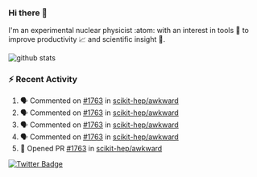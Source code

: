 ### Hi there 👋 

I'm an experimental nuclear physicist :atom: with an interest in tools :wrench: to improve productivity :chart_with_upwards_trend: and scientific insight :telescope:.

![github stats](https://github-readme-stats.vercel.app/api?username=agoose77&show_icons=true&hide_rank=true&hide_title=true&bg_color=30,e76445,904e95&text_color=efe3ec&icon_color=efe3ec)
<!--
**agoose77/agoose77** is a ✨ _special_ ✨ repository because its `README.md` (this file) appears on your GitHub profile.

Here are some ideas to get you started:

- 🔭 I’m currently working on ...
- 🌱 I’m currently learning ...
- 👯 I’m looking to collaborate on ...
- 🤔 I’m looking for help with ...
- 💬 Ask me about ...
- 📫 How to reach me: ...
- 😄 Pronouns: ...
- ⚡ Fun fact: ...
-->

### :zap: Recent Activity
<!--START_SECTION:activity-->
1. 🗣 Commented on [#1763](https://github.com/scikit-hep/awkward/issues/1763) in [scikit-hep/awkward](https://github.com/scikit-hep/awkward)
2. 🗣 Commented on [#1763](https://github.com/scikit-hep/awkward/issues/1763) in [scikit-hep/awkward](https://github.com/scikit-hep/awkward)
3. 🗣 Commented on [#1763](https://github.com/scikit-hep/awkward/issues/1763) in [scikit-hep/awkward](https://github.com/scikit-hep/awkward)
4. 🗣 Commented on [#1763](https://github.com/scikit-hep/awkward/issues/1763) in [scikit-hep/awkward](https://github.com/scikit-hep/awkward)
5. 💪 Opened PR [#1763](https://github.com/scikit-hep/awkward/pull/1763) in [scikit-hep/awkward](https://github.com/scikit-hep/awkward)
<!--END_SECTION:activity-->


[![Twitter Badge](https://img.shields.io/twitter/follow/agoose77?style=flat-square&logo=Twitter&logoColor=white&color=cornflowerblue)](https://twitter.com/agoose77)
